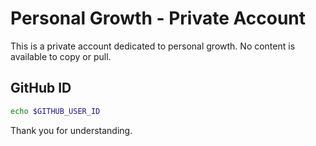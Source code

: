 # Personal Growth - Private Account

This is a private account dedicated to personal growth. No content is available to copy or pull.

## GitHub ID
```bash
echo $GITHUB_USER_ID
```

Thank you for understanding.
